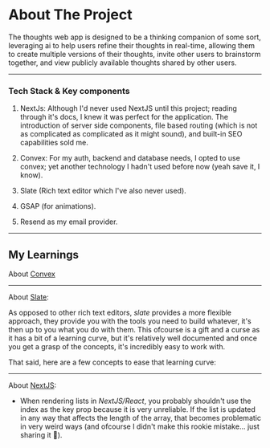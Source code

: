 # About The Project
The thoughts web app is designed to be a thinking companion of some sort, leveraging ai to help users refine their thoughts in real-time, allowing them to create multiple versions of their thoughts, invite other users to brainstorm together, and view publicly available thoughts shared by other users.

---

### Tech Stack & Key components
1. NextJs: Although I'd never used NextJS until this project; reading through it's docs, I knew it was perfect for the application. The introduction of server side components, file based routing (which is not as complicated as complicated as it might sound), and built-in SEO capabilities sold me.

2. Convex: For my auth, backend and database needs, I opted to use convex; yet another technology I hadn't used before now (yeah save it, I know).

3. Slate (Rich text editor which I've also never used).

4. GSAP (for animations).

5. Resend as my email provider.

---

## My Learnings

About [Convex](https://docs.convex.dev)

---

About [Slate](https://docs.slatejs.org):

As opposed to other rich text editors, _slate_ provides a more flexible approach, they provide you with the tools you need to build whatever, it's then up to you what you do with them. This ofcourse is a gift and a curse as it has a bit of a learning curve, but it's relatively well documented and once you get a grasp of the concepts, it's incredibly easy to work with.

That said, here are a few concepts to ease that learning curve:

---

About [NextJS](https://nextjs.org/docs):

- When rendering lists in _NextJS/React_, you probably shouldn't use the index as the key prop because it is very unreliable. If the list is updated in any way that affects the length of the array, that becomes problematic in very weird ways (and ofcourse I didn't make this rookie mistake... just sharing it 🥲).